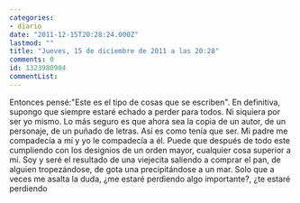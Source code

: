 ```yaml
---
categories:
- diario
date: "2011-12-15T20:28:24.000Z"
lastmod: ""
title: "Jueves, 15 de diciembre de 2011 a las 20:28"
comments: 0
id: 1323980904
commentList:
---
```


Entonces pensé:"Este es el tipo de cosas que se escriben". En definitiva, supongo que siempre estaré echado a perder para todos. Ni siquiera por ser yo mismo. Lo más seguro es que ahora sea la copia de un autor, de un personaje, de un puñado de letras. Así es como tenía que ser. Mi padre me compadecía a mí  y yo le compadecía a él. Puede que después de todo este cumpliendo con los designios de un orden mayor, cualquier cosa superior a mí. Soy y seré el resultado de una viejecita saliendo a comprar el pan, de alguien tropezándose, de gota una precipitándose a un mar. Solo que a veces me asalta la duda, ¿me estaré perdiendo algo importante?, ¿te estaré perdiendo